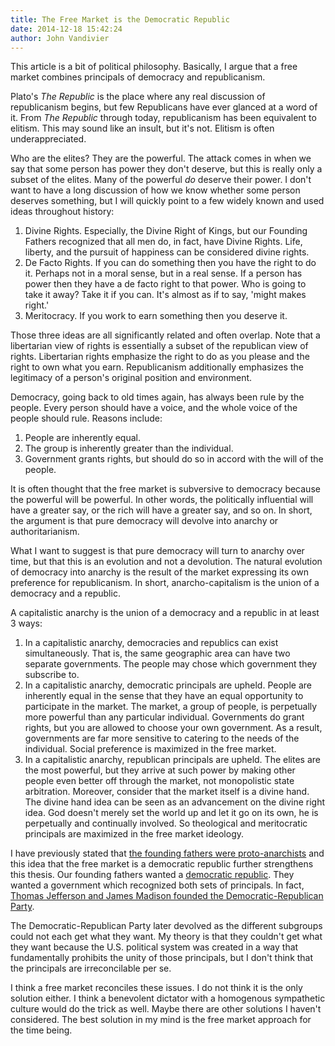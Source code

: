 ```yaml
---
title: The Free Market is the Democratic Republic
date: 2014-12-18 15:42:24
author: John Vandivier
---
```




This article is a bit of political philosophy. Basically, I argue that a free market combines principals of democracy and republicanism.

Plato's <em>The Republic</em> is the place where any real discussion of republicanism begins, but few Republicans have ever glanced at a word of it. From <em>The Republic</em> through today, republicanism has been equivalent to elitism. This may sound like an insult, but it's not. Elitism is often underappreciated.

Who are the elites? They are the powerful. The attack comes in when we say that some person has power they don't deserve, but this is really only a subset of the elites. Many of the powerful <em>do</em> deserve their power. I don't want to have a long discussion of how we know whether some person deserves something, but I will quickly point to a few widely known and used ideas throughout history:
<ol>
	<li>Divine Rights. Especially, the Divine Right of Kings, but our Founding Fathers recognized that all men do, in fact, have Divine Rights. Life, liberty, and the pursuit of happiness can be considered divine rights.</li>
	<li>De Facto Rights. If you can do something then you have the right to do it. Perhaps not in a moral sense, but in a real sense. If a person has power then they have a de facto right to that power. Who is going to take it away? Take it if you can. It's almost as if to say, 'might makes right.'</li>
	<li>Meritocracy. If you work to earn something then you deserve it.</li>
</ol>
Those three ideas are all significantly related and often overlap. Note that a libertarian view of rights is essentially a subset of the republican view of rights. Libertarian rights emphasize the right to do as you please and the right to own what you earn. Republicanism additionally emphasizes the legitimacy of a person's original position and environment.

Democracy, going back to old times again, has always been rule by the people. Every person should have a voice, and the whole voice of the people should rule. Reasons include:
<ol>
	<li>People are inherently equal.</li>
	<li>The group is inherently greater than the individual.</li>
	<li>Government grants rights, but should do so in accord with the will of the people.</li>
</ol>
It is often thought that the free market is subversive to democracy because the powerful will be powerful. In other words, the politically influential will have a greater say, or the rich will have a greater say, and so on. In short, the argument is that pure democracy will devolve into anarchy or authoritarianism.

What I want to suggest is that pure democracy will turn to anarchy over time, but that this is an evolution and not a devolution. The natural evolution of democracy into anarchy is the result of the market expressing its own preference for republicanism. In short, anarcho-capitalism is the union of a democracy and a republic.

A capitalistic anarchy is the union of a democracy and a republic in at least 3 ways:
<ol>
	<li>In a capitalistic anarchy, democracies and republics can exist simultaneously. That is, the same geographic area can have two separate governments. The people may chose which government they subscribe to.</li>
	<li>In a capitalistic anarchy, democratic principals are upheld. People are inherently equal in the sense that they have an equal opportunity to participate in the market. The market, a group of people, is perpetually more powerful than any particular individual. Governments do grant rights, but you are allowed to choose your own government. As a result, governments are far more sensitive to catering to the needs of the individual. Social preference is maximized in the free market.</li>
	<li>In a capitalistic anarchy, republican principals are upheld. The elites are the most powerful, but they arrive at such power by making other people even better off through the market, not monopolistic state arbitration. Moreover, consider that the market itself is a divine hand. The divine hand idea can be seen as an advancement on the divine right idea. God doesn't merely set the world up and let it go on its own, he is perpetually and continually involved. So theological and meritocratic principals are maximized in the free market ideology.</li>
</ol>
I have previously stated that <a href=\"http://www.afterecon.com/politics-and-government/founding-fathers-proto-anarchists/\">the founding fathers were proto-anarchists</a> and this idea that the free market is a democratic republic further strengthens this thesis. Our founding fathers wanted a <a href=\"http://en.wikipedia.org/w/index.php?title=Democratic_republic&amp;oldid=632463731\">democratic republic</a>. They wanted a government which recognized both sets of principals. In fact, <a href=\"http://en.wikipedia.org/w/index.php?title=Democratic-Republican_Party&amp;oldid=638417060\">Thomas Jefferson and James Madison founded the Democratic-Republican Party</a>.

The Democratic-Republican Party later devolved as the different subgroups could not each get what they want. My theory is that they couldn't get what they want because the U.S. political system was created in a way that fundamentally prohibits the unity of those principals, but I don't think that the principals are irreconcilable per se.

I think a free market reconciles these issues. I do not think it is the only solution either. I think a benevolent dictator with a homogenous sympathetic culture would do the trick as well. Maybe there are other solutions I haven't considered. The best solution in my mind is the free market approach for the time being.